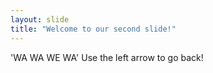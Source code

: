 ```yaml
---
layout: slide
title: "Welcome to our second slide!"
---
```

'WA WA WE WA'
Use the left arrow to go back!
